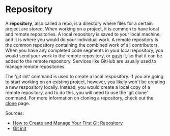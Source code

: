 # Repository

A **repository**, also called a repo, is a directory where files for a 
certain project are stored. When working on a project, it is common to 
have local and remote repositories. A local repository is saved to your 
local machine, and it is where you would do your individual work. A remote 
repository is the common repository containing the combined work of all 
contributors. When you have any completed code segments in your local repository, 
you would send your work to the remote repository, or [push](/push.md) it, 
so that it can be added to the remote repository. Services like GitHub 
are usually used to manage remote repositories.

The 'git init' command is used to create a local respository. If you are going 
to start working on an existing project, however, you likely won't be creating a 
new respository locally. Instead, you would create a local copy of a remote repository, 
and to do this, you will need to use the 'git clone' command. For more information 
on cloning a repository, check out the [clone](/clone.md) page.

Sources:
* [How to Create and Manage Your First Git Repository](https://www.bitdegree.org/learn/what-is-a-git-repository#:~:text=Git%20Repository%3A%20Summary%201%20Git%20system%20stores%20and,is%20a%20copy%20of%20a%20remote%20Git%20repo.)
* [Git init](https://github.com/git-guides/git-init#:~:text=git%20init%20is%20one%20way%20to%20start%20a,creates%20as%20a%20part%20of%20your%20project%27s%20history.)